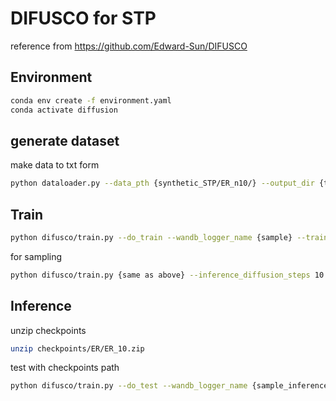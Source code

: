 # DIFUSCO for STP
reference from https://github.com/Edward-Sun/DIFUSCO


## Environment

```bash
conda env create -f environment.yaml
conda activate diffusion
```

## generate dataset
make data to txt form
```bash
python dataloader.py --data_pth {synthetic_STP/ER_n10/} --output_dir {train_stp10.txt} --type {train/test}
```

## Train
```bash
python difusco/train.py --do_train --wandb_logger_name {sample} --training_split {data/train.txt} --validation_split {data/valid.txt} --test_split {data/test.txt} --test_cost {data/test_cost.txt}
```
for sampling
```bash
python difusco/train.py {same as above} --inference_diffusion_steps 10 --sequential_sampling 32
```

## Inference
unzip checkpoints
```bash
unzip checkpoints/ER/ER_10.zip
```
test with checkpoints path
```bash
python difusco/train.py --do_test --wandb_logger_name {sample_inference} --ckpt_path {checkpoints/ER/ER_10.ckpt}
```
